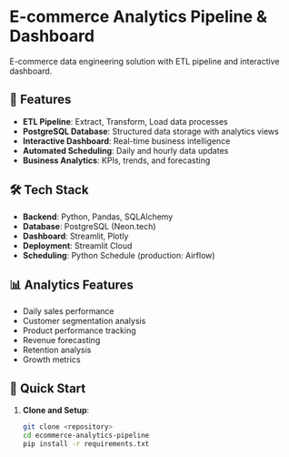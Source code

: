 # E-commerce Analytics Pipeline & Dashboard

E-commerce data engineering solution with ETL pipeline and interactive dashboard.

## 🚀 Features

- **ETL Pipeline**: Extract, Transform, Load data processes
- **PostgreSQL Database**: Structured data storage with analytics views
- **Interactive Dashboard**: Real-time business intelligence
- **Automated Scheduling**: Daily and hourly data updates
- **Business Analytics**: KPIs, trends, and forecasting

## 🛠 Tech Stack

- **Backend**: Python, Pandas, SQLAlchemy
- **Database**: PostgreSQL (Neon.tech)
- **Dashboard**: Streamlit, Plotly
- **Deployment**: Streamlit Cloud
- **Scheduling**: Python Schedule (production: Airflow)

## 📊 Analytics Features

- Daily sales performance
- Customer segmentation analysis
- Product performance tracking
- Revenue forecasting
- Retention analysis
- Growth metrics

## 🚀 Quick Start

1. **Clone and Setup**:
   ```bash
   git clone <repository>
   cd ecommerce-analytics-pipeline
   pip install -r requirements.txt
